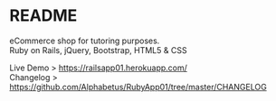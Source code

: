 # README

eCommerce shop for tutoring purposes.  
Ruby on Rails, jQuery, Bootstrap, HTML5 & CSS

Live Demo > https://railsapp01.herokuapp.com/  
Changelog > https://github.com/Alphabetus/RubyApp01/tree/master/CHANGELOG
